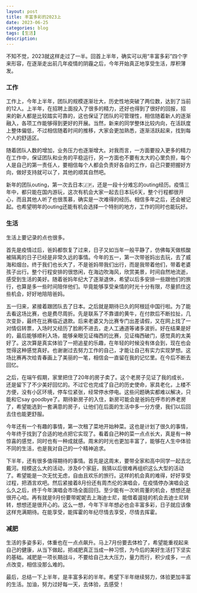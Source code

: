 ```yaml
---
layout: post
title: 丰富多彩的2023上
date: 2023-06-25
categories: blog
tags: [生活]
description: 
---
```

不知不觉，2023就这样走过了一半。回首上半年，确实可以用“丰富多彩”四个字来形容，在逐渐走出前几年疫情的阴霾之后，今年开始真正地享受生活，厚积薄发。

### 工作

工作上，今年上半年，团队的规模逐渐壮大，历史性地突破了两位数，达到了当前的12人。上半年，在招聘上面投入了很多的精力，还好也得到了很好的回报，招来的新人都是比较踏实可靠的，这也保证了团队的可管理性，相信随着新人的逐渐融入，各项工作能够得到更好的开展。当然，新来的同学整体比较内向，在活跃度上整体偏低，不过相信随着时间的推移，大家会更加熟悉，逐渐活跃起来，找到每个人的舒适区。

随着团队人数的增加，业务压力也逐渐增大。对我而言，一方面要投入更多的精力在工作中，保证团队和业务的平稳运行，另一方面也不要有太大的心里负担，每个人是自己的第一责任人，要相信每个人都会负责好各自的工作，自己只要把握好方向，做好支持就可以了，其他的顺其自然吧。

新年的团队outing，第一次去日本🇯🇵，还是一段十分难忘的outing经历。疫情三年中，都只能在国内游玩，这次有机会大家一起去日本玩6天，整个行程都很开心，而且其他人听了也很羡慕，确实是一次难得的经历。相信多年之后，还会被记起。也希望明年的outing还能有机会选择一个特别的地方，工作的同时也能玩好。

### 生活

生活上要记录的点也很多。

首先是疫情过后，爸妈都恢复了过来，日子又如当年一般平静了，仿佛每天做核酸被隔离的日子已经是非常久远的事情。今年的五一，第一次带爸妈出去玩，去了威海和烟台。终于我们也长大了，不是爸妈带我们出行，而是我带着他们，带着老婆孩子出行。整个行程安排的很悠闲，在海边吹海风，欣赏美景，时间自然地流逝，感受到生活的美好。随着爸妈年纪大了逐渐退休，希望以后多安排一些跟他们的旅行，也算是多一些时间陪伴他们。毕竟能够享受亲情的时光十分有限，尽量抓住这些机会，好好地陪陪爸妈。

五一归来，紧接着跟团队去了日本。之后就是期待已久的阿根廷中国行啦。为了能去看这场比赛，也是费尽周折。先是联系了不靠谱的黄牛，在付款后不断拉扯，几次变卦，最终在比赛临近退款。后来老婆又为比赛专门出差请假，又在网上找了一对情侣转票，入场时又经历了脸刷不进去，走人工通道等诸多波折。好在结果是好的，最后能够顺利入场，能够亲眼见证梅西的比赛，见证梅西破门，感觉真的太美好了。这次算是真实体验了一把追星的乐趣，在年轻的时候没有体会到，现在也会觉得这种感觉真好。也谢谢过去努力工作的自己，才能让自己有实力实现梦想。这场比赛再次给青春画上了美丽的一笔，相信会一直留在我的记忆里。在今后不断去回忆。

之后，在端午假期，家里把住了20年的房子卖了。这个老房子见证了我的成长，还是留下了不少美好回忆的。不过它也完成了自己的历史使命，家具老化，上楼不方便，没有小区环境，停车位紧张，经常停水停电。这些问题确实都难以解决，只能和它say goodbye了。期待新房子的入住，新房可能会是爸妈在呼市的养老房了，希望能选到一套满意的房子，让他们在后面的生活中多一分方便，我们以后回去住也能更舒服。

今年还有一个有趣的事情，第一次租了菜地开始种菜。这也是计划了很久的事情，今年终于找到了合适的地点把它实现了。看着自己种的菜一点点长大，真是有一种惊喜的感觉，同时也有一种成就感。周末的时光也更加丰富了，能够在人生中体验不同的生活，也是我对自己的一个精神追求。

下半年，还有很多值得期待的事情。首先是这周末，要带全家和高中同学一起去北戴河。规模这么大的活动，涉及6个家庭，我猜以后很难再组织这么大型的活动了。希望能是一次无忧无虑，自由且欢乐的旅行。这样的机会真的难得，好好享受过程，把酒言欢吧。然后紧接着8月份还有周杰伦的演唱会，在疫情停办演唱会这么久之后，终于今年演唱会市场全面回归。至少能有一次听周董的机会，想想还是很开心哈。再有就是9月份要带妮妮去上海迪士尼，能借着遛娃的机会去迪士尼转转，想想还是很开心的。这么一想，今年下半年想必也会丰富多彩，日子就应该像这样充满期待。在能享受，能挥霍的年纪尽情去享受，尽情去挥霍。

### 减肥

生活的多姿多彩，体重也在一点点飙升。马上7月份要去体检了，希望能重视起来自己的健康，从当下做起，把减肥真正当成一种习惯，为今后的美好生活打下坚实的基础。减肥是一项长期战斗，不要给自己太大压力，量力而行，积少成多，一点点改变，相信没那么难的。

最后，总结一下上半年，是丰富多彩的半年。希望下半年继续努力，体验更加丰富的生活。加油，努力过好每一天，去体验，去感受！

